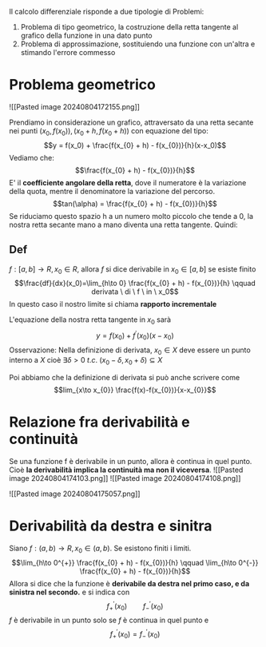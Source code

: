 Il calcolo differenziale risponde a due tipologie di Problemi:
1) Problema di tipo geometrico, la costruzione della retta tangente al grafico della funzione in una dato punto
2) Problema di approssimazione, sostituiendo una funzione con un'altra e stimando l'errore commesso

# Problema geometrico

![[Pasted image 20240804172155.png]]

Prendiamo in considerazione un grafico, attraversato da una retta secante nei punti $(x_{0},f(x_{0})), (x_{0}+ h, f(x_{0}+h))$ con equazione del tipo:
$$y = f(x_0) + \frac{f(x_{0} + h) - f(x_{0})}{h}(x-x_0)$$
Vediamo che:
$$\frac{f(x_{0} + h) - f(x_{0})}{h}$$
E' il **coefficiente angolare della retta**, dove il numeratore è la variazione della quota, mentre il denominatore la variazione del percorso.
$$tan(\alpha) = \frac{f(x_{0} + h) - f(x_{0})}{h}$$
Se riduciamo questo spazio h a un numero molto piccolo che tende a 0, la nostra retta secante mano a mano diventa una retta tangente. Quindi:

## Def

$f:[a,b]\to R, x_{0} \in R$, allora $f$ si dice derivabile in $x_{0}\in[a,b]$ se esiste finito
$$\frac{df}{dx}(x_0)=\lim_{h\to 0} \frac{f(x_{0} + h) - f(x_{0})}{h} \qquad derivata \ di \ f \ in \ x_0$$
In questo caso il nostro limite si chiama **rapporto incrementale**


L'equazione della nostra retta tangente in $x_0$ sarà
$$y = f(x_{0})+ f^{'}(x_0)(x-x_0)$$
Osservazione:
Nella definizione di derivata, $x_{0} \in X$ deve essere un punto interno a $X$ cioè $\exists \delta >0 \ t.c. \ (x_{0}-\delta,x_{0}+\delta)\subseteq X$

Poi abbiamo che la definizione di derivata si può anche scrivere come
$$lim_{x\to x_{0}} \frac{f(x)-f(x_{0})}{x-x_{0}}$$


# Relazione fra derivabilità e continuità

Se una funzione f è derivabile in un punto, allora è continua in quel punto. Cioè **la derivabilità implica la continuità ma non il viceversa**.
![[Pasted image 20240804174103.png]]
![[Pasted image 20240804174108.png]]

![[Pasted image 20240804175057.png]]



# Derivabilità da destra e sinitra

Siano $f : (a,b) \to R, x_{0} \in (a,b)$. Se esistono finiti i limiti.
$$\lim_{h\to 0^{+}} \frac{f(x_{0} + h) - f(x_{0})}{h} \qquad \lim_{h\to 0^{-}} \frac{f(x_{0} + h) - f(x_{0})}{h}$$
Allora si dice che la funzione è **derivabile da destra nel primo caso, e da sinistra nel secondo.** e si indica con
$$f^{'}_{+}(x_0)\qquad  f^{'}_{-}(x_{0})$$
$f$ è derivabile in un punto solo se $f$ è continua in quel punto e
$$f_{+}^{'}(x_{0}) = f_{-}^{'}(x_{0})$$